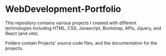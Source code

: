 # WebDevelopment-Portfolio

This repository contains various projects I created with different technologies including HTML, CSS, Javascript, Bootstrap, APIs, Jquery, and React (and vite).

Folders contain Projects' source code files, and the documentation for the projects. 
